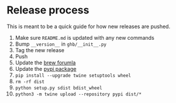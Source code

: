 # Release process

This is meant to be a quick guide for how new releases are pushed.

1. Make sure `README.md` is updated with any new commands
1. Bump `__version__` in `ghb/__init__.py`
1. Tag the new release
1. Push
1. Update the [brew forumla](https://github.com/keith/homebrew-formulae/blob/master/Formula/ghb.rb)
1. Update the [pypi package](https://pypi.org/project/ghb/1.4.0)
  1. `pip install --upgrade twine setuptools wheel`
  1. `rm -rf dist`
  1. `python setup.py sdist bdist_wheel`
  1. `python3 -m twine upload --repository pypi dist/*`
